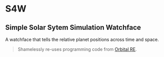 # S4W
## Simple Solar Sytem Simulation Watchface

A watchface that tells the relative planet positions across time and space.

>  Shamelessly re-uses programming code from [Orbital RE](https://github.com/less-ly/orbital_re).
